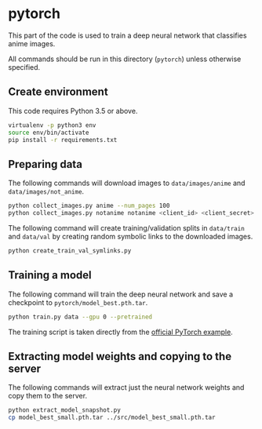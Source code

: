 # pytorch

This part of the code is used to train a deep neural network that classifies anime images.

All commands should be run in this directory (`pytorch`) unless otherwise specified.

## Create environment

This code requires Python 3.5 or above.

```bash
virtualenv -p python3 env
source env/bin/activate
pip install -r requirements.txt
```

## Preparing data

The following commands will download images to `data/images/anime` and `data/images/not_anime`.

```bash
python collect_images.py anime --num_pages 100
python collect_images.py notanime notanime <client_id> <client_secret> --num_pages 100
```

The following command will create training/validation splits in `data/train` and `data/val` by creating random symbolic
links to the downloaded images.

```bash
python create_train_val_symlinks.py
```

## Training a model

The following command will train the deep neural network and save a checkpoint to `pytorch/model_best.pth.tar`.

```bash
python train.py data --gpu 0 --pretrained
```

The training script is taken directly from the [official PyTorch example][pytorch-example].

[pytorch-example]: https://github.com/pytorch/examples/blob/27a6244452c5fcc2269dc59e26a50a4599771081/imagenet/main.py


## Extracting model weights and copying to the server

The following commands will extract just the neural network weights and copy them to the server.

```bash
python extract_model_snapshot.py
cp model_best_small.pth.tar ../src/model_best_small.pth.tar
```